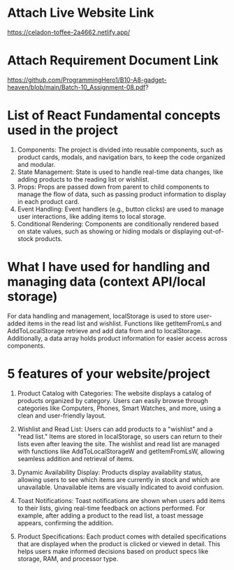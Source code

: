 # Attach Live Website Link

https://celadon-toffee-2a4662.netlify.app/


# Attach Requirement Document Link

https://github.com/ProgrammingHero1/B10-A8-gadget-heaven/blob/main/Batch-10_Assignment-08.pdf?

# List of React Fundamental concepts used in the project

1. Components: The project is divided into reusable components, such as product cards, modals, and navigation bars, to keep the code organized and modular.
2. State Management: State is used to handle real-time data changes, like adding products to the reading list or wishlist.
3. Props: Props are passed down from parent to child components to manage the flow of data, such as passing product information to display in each product card.
4. Event Handling: Event handlers (e.g., button clicks) are used to manage user interactions, like adding items to local storage.
5. Conditional Rendering: Components are conditionally rendered based on state values, such as showing or hiding modals or displaying out-of-stock products.

# What I have used for handling and managing data (context API/local storage)

For data handling and management, localStorage is used to store user-added items in the read list and wishlist. Functions like getItemFromLs and AddToLocalStorage retrieve and add data from and to localStorage. Additionally, a data array holds product information for easier access across components.

# 5 features of your website/project

1. Product Catalog with Categories: The website displays a catalog of products organized by category. Users can easily browse through categories like Computers, Phones, Smart Watches, and more, using a clean and user-friendly layout.

2. Wishlist and Read List: Users can add products to a "wishlist" and a "read list." Items are stored in localStorage, so users can return to their lists even after leaving the site. The wishlist and read list are managed with functions like AddToLocalStorageW and getItemFromLsW, allowing seamless addition and retrieval of items.

3. Dynamic Availability Display: Products display availability status, allowing users to see which items are currently in stock and which are unavailable. Unavailable items are visually indicated to avoid confusion.

4. Toast Notifications: Toast notifications are shown when users add items to their lists, giving real-time feedback on actions performed. For example, after adding a product to the read list, a toast message appears, confirming the addition.

5. Product Specifications: Each product comes with detailed specifications that are displayed when the product is clicked or viewed in detail. This helps users make informed decisions based on product specs like storage, RAM, and processor type.





